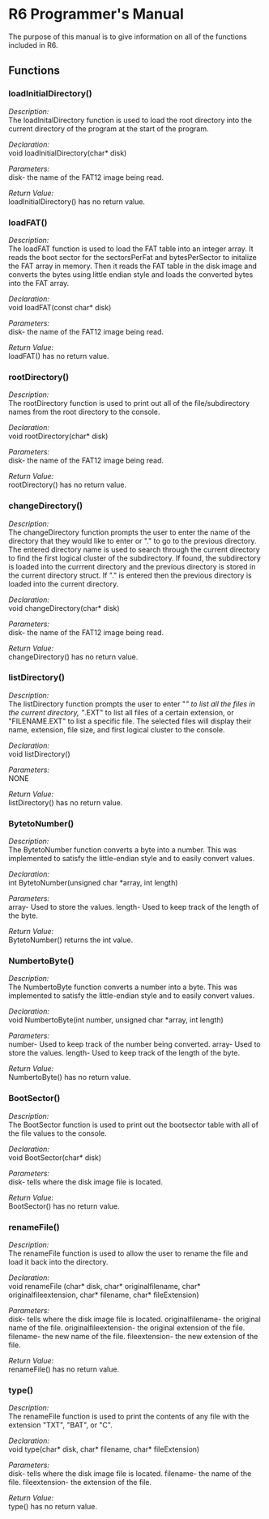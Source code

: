 R6 Programmer's Manual
===================
The purpose of this manual is to give information on all of the functions included in R6. 

Functions 
--------------------------

### loadInitialDirectory()
*Description:*  
The loadInitalDirectory function is used to load the root directory into the current directory of the program at the start of the program.

*Declaration:*  
void loadInitialDirectory(char* disk)

*Parameters:*  
disk- the name of the FAT12 image being read.  

*Return Value:*  
loadInitialDirectory() has no return value.


### loadFAT()
*Description:*  
The loadFAT function is used to load the FAT table into an integer array. It reads the boot sector for the sectorsPerFat and bytesPerSector to initalize the FAT array in memory.  Then it reads the FAT table in the disk image and converts the bytes using little endian style and loads the converted bytes into the FAT array.

*Declaration:*  
void loadFAT(const char* disk)

*Parameters:*  
disk- the name of the FAT12 image being read.  

*Return Value:*  
loadFAT() has no return value.

### rootDirectory()
*Description:*  
The rootDirectory function is used to print out all of the file/subdirectory names from the root directory to the console.

*Declaration:*  
void rootDirectory(char* disk)

*Parameters:*  
disk- the name of the FAT12 image being read.  

*Return Value:*  
rootDirectory() has no return value.


### changeDirectory()
*Description:*  
The changeDirectory function prompts the user to enter the name of the directory that they would like to enter or "." to go to the previous directory. The entered directory name is used to search through the current directory to find the first logical cluster of the subdirectory.  If found, the subdirectory is loaded into the currrent directory and the previous directory is stored in the current directory struct. If "." is entered then the previous directory is loaded into the current directory.

*Declaration:*  
void changeDirectory(char* disk)

*Parameters:*  
disk- the name of the FAT12 image being read.  

*Return Value:*  
changeDirectory() has no return value.


### listDirectory()
*Description:*  
The listDirectory function prompts the user to enter "*" to list all the files in the current directory, "*.EXT" to list all files of a certain extension, or "FILENAME.EXT" to list a specific file.  The selected files will display their name, extension, file size, and first logical cluster to the console.

*Declaration:*  
void listDirectory()

*Parameters:*  
NONE

*Return Value:*  
listDirectory() has no return value.

### BytetoNumber()
*Description:*  
The BytetoNumber function converts a byte into a number. This was implemented to satisfy the little-endian style and to easily convert values.

*Declaration:*  
int BytetoNumber(unsigned char *array, int length)

*Parameters:*  
array-  Used to store the values.
length- Used to keep track of the length of the byte. 

*Return Value:*  
BytetoNumber() returns the int value.

### NumbertoByte()
*Description:*  
The NumbertoByte function converts a number into a byte. This was implemented to satisfy the little-endian style and to easily convert values.

*Declaration:*  
void NumbertoByte(int number, unsigned char *array, int length)

*Parameters:*  
number- Used to keep track of the number being converted.
array-  Used to store the values.
length- Used to keep track of the length of the byte.

*Return Value:*  
NumbertoByte() has no return value.

### BootSector()
*Description:*  
The BootSector function is used to print out the bootsector table with all of the file values to the console.

*Declaration:*  
void BootSector(char* disk)

*Parameters:*  
disk- tells where the disk image file is located.

*Return Value:*  
BootSector() has no return value.

### renameFile()
*Description:*  
The renameFile function is used to allow the user to rename the file and load it back into the directory.

*Declaration:*  
void renameFile (char* disk, char* originalfilename, char* originalfileextension, char* filename, char* fileExtension)

*Parameters:*  
disk- tells where the disk image file is located.
originalfilename- the original name of the file.
originalfileextension- the original extension of the file.
filename- the new name of the file.
fileextension- the new extension of the file.

*Return Value:*  
renameFile() has no return value.

### type()
*Description:*  
The renameFile function is used to print the contents of any file with the extension "TXT", "BAT", or "C".

*Declaration:*  
void type(char* disk, char* filename, char* fileExtension)

*Parameters:*  
disk- tells where the disk image file is located.
filename- the name of the file.
fileextension- the extension of the file.

*Return Value:*  
type() has no return value.



